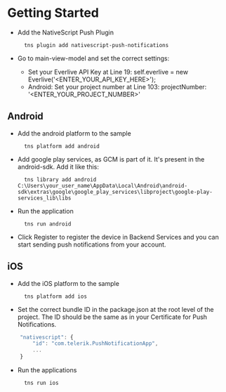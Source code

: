 # Getting Started

- Add the NativeScript Push Plugin

		tns plugin add nativescript-push-notifications 	

- Go to main-view-model and set the correct settings:
	-	 Set your Everlive API Key at Line 19: self.everlive = new Everlive('<ENTER_YOUR_API_KEY_HERE>');
	-	 Android: Set your project number at Line 103: projectNumber: '<ENTER_YOUR_PROJECT_NUMBER>'
	
## Android

- Add the android platform to the sample

		tns platform add android 

- Add google play services, as GCM is part of it. It's present in the android-sdk. Add it like this: 

		tns library add android C:\Users\your_user_name\AppData\Local\Android\android-sdk\extras\google\google_play_services\libproject\google-play-services_lib\libs


- Run the application

		tns run android

- Click Register to register the device in Backend Services and you can start sending push notifications from your account.

## iOS

- Add the iOS platform to the sample

		tns platform add ios

- Set the correct bundle ID in the package.json at the root level of the project. The ID should be the same as in your Certificate for Push Notifications.

```javascript
	"nativescript": {
		"id": "com.telerik.PushNotificationApp",
		...
	}
````

- Run the applications

		tns run ios

	  